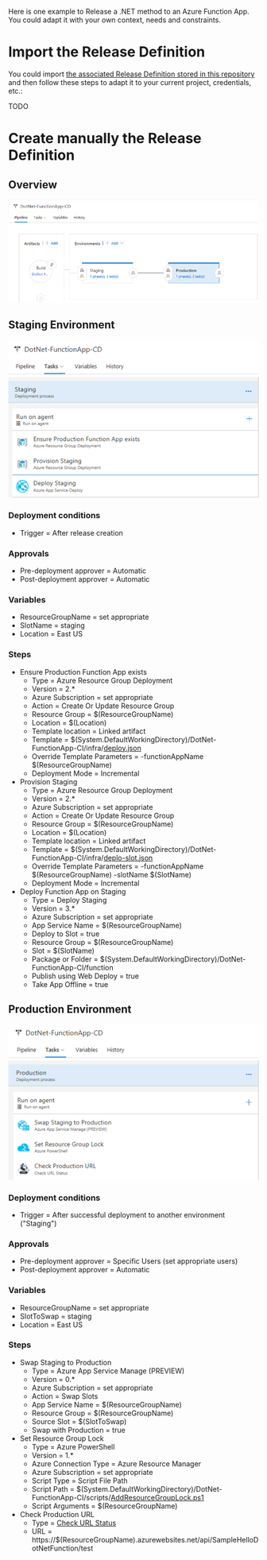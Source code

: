 Here is one example to Release a .NET method to an Azure Function App. You could adapt it with your own context, needs and constraints.

# Import the Release Definition

You could import [the associated Release Definition stored in this repository](/vsts/DotNet-FunctionApp-CD.json) and then follow these steps to adapt it to your current project, credentials, etc.:

TODO

# Create manually the Release Definition

## Overview

![Release Overview](/docs/imgs/DotNet-FunctionApp-CD.PNG)

## Staging Environment

![Staging Release Overview](/docs/imgs/DotNet-FunctionApp-CD-Staging.PNG)

### Deployment conditions

- Trigger = After release creation

### Approvals

- Pre-deployment approver = Automatic
- Post-deployment approver = Automatic

### Variables

- ResourceGroupName = set appropriate
- SlotName = staging
- Location = East US

### Steps 

- Ensure Production Function App exists
  - Type = Azure Resource Group Deployment
  - Version = 2.*
  - Azure Subscription = set appropriate
  - Action = Create Or Update Resource Group
  - Resource Group = $(ResourceGroupName)
  - Location = $(Location)
  - Template location = Linked artifact
  - Template = $(System.DefaultWorkingDirectory)/DotNet-FunctionApp-CI/infra/[deploy.json](../infra/templates/deploy.json)
  - Override Template Parameters = -functionAppName $(ResourceGroupName)
  - Deployment Mode = Incremental
- Provision Staging
  - Type = Azure Resource Group Deployment
  - Version = 2.*
  - Azure Subscription = set appropriate
  - Action = Create Or Update Resource Group
  - Resource Group = $(ResourceGroupName)
  - Location = $(Location)
  - Template location = Linked artifact
  - Template = $(System.DefaultWorkingDirectory)/DotNet-FunctionApp-CI/infra/[deplo-slot.json](../infra/templates/deploy-slot.json)
  - Override Template Parameters = -functionAppName $(ResourceGroupName) -slotName $(SlotName)
  - Deployment Mode = Incremental
- Deploy Function App on Staging
  - Type = Deploy Staging
  - Version = 3.*
  - Azure Subscription = set appropriate
  - App Service Name = $(ResourceGroupName)
  - Deploy to Slot = true
  - Resource Group = $(ResourceGroupName)
  - Slot = $(SlotName)
  - Package or Folder = $(System.DefaultWorkingDirectory)/DotNet-FunctionApp-CI/function
  - Publish using Web Deploy = true
  - Take App Offline = true

## Production Environment

![Production Release Overview](/docs/imgs/DotNet-FunctionApp-CD-Production.PNG)

### Deployment conditions

- Trigger = After successful deployment to another environment ("Staging")

### Approvals

- Pre-deployment approver = Specific Users (set appropriate users)
- Post-deployment approver = Automatic

### Variables

- ResourceGroupName = set appropriate
- SlotToSwap = staging
- Location = East US

### Steps

- Swap Staging to Production
  - Type = Azure App Service Manage (PREVIEW)
  - Version = 0.*
  - Azure Subscription = set appropriate
  - Action = Swap Slots
  - App Service Name = $(ResourceGroupName)
  - Resource Group = $(ResourceGroupName)
  - Source Slot = $(SlotToSwap)
  - Swap with Production = true
- Set Resource Group Lock
  - Type = Azure PowerShell
  - Version = 1.*
  - Azure Connection Type = Azure Resource Manager
  - Azure Subscription = set appropriate
  - Script Type = Script File Path
  - Script Path = $(System.DefaultWorkingDirectory)/DotNet-FunctionApp-CI/scripts/[AddResourceGroupLock.ps1](../infra/scripts/AddResourceGroupLock.ps1)
  - Script Arguments = $(ResourceGroupName)
- Check Production URL
  - Type = [Check URL Status](https://marketplace.visualstudio.com/items?itemName=saeidbabaei.checkUrl)
  - URL = https://$(ResourceGroupName).azurewebsites.net/api/SampleHelloDotNetFunction/test